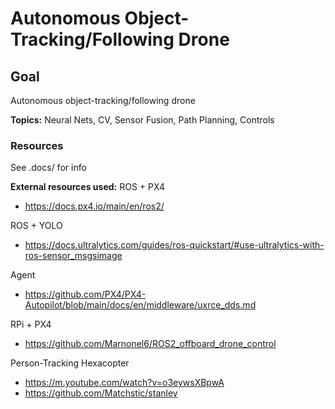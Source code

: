# Autonomous Object-Tracking/Following Drone

## Goal
Autonomous object-tracking/following drone

**Topics:** Neural Nets, CV, Sensor Fusion, Path Planning, Controls

### Resources
See .docs/ for info

**External resources used:**
ROS + PX4
  - https://docs.px4.io/main/en/ros2/

ROS + YOLO
  - https://docs.ultralytics.com/guides/ros-quickstart/#use-ultralytics-with-ros-sensor_msgsimage 

Agent
  - https://github.com/PX4/PX4-Autopilot/blob/main/docs/en/middleware/uxrce_dds.md

RPi + PX4
  - https://github.com/Marnonel6/ROS2_offboard_drone_control

Person-Tracking Hexacopter 
  - https://m.youtube.com/watch?v=o3eywsXBpwA   
  - https://github.com/Matchstic/stanley